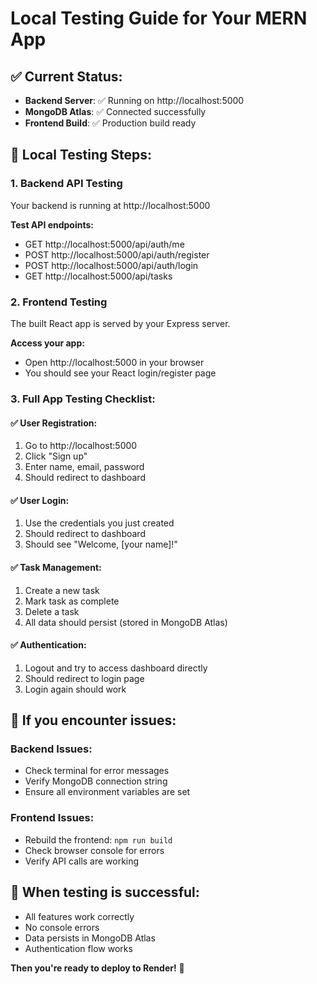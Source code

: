# Local Testing Guide for Your MERN App

## ✅ Current Status:
- **Backend Server**: ✅ Running on http://localhost:5000
- **MongoDB Atlas**: ✅ Connected successfully
- **Frontend Build**: ✅ Production build ready

## 🧪 Local Testing Steps:

### 1. Backend API Testing
Your backend is running at http://localhost:5000

**Test API endpoints:**
- GET http://localhost:5000/api/auth/me
- POST http://localhost:5000/api/auth/register
- POST http://localhost:5000/api/auth/login
- GET http://localhost:5000/api/tasks

### 2. Frontend Testing
The built React app is served by your Express server.

**Access your app:**
- Open http://localhost:5000 in your browser
- You should see your React login/register page

### 3. Full App Testing Checklist:

#### ✅ User Registration:
1. Go to http://localhost:5000
2. Click "Sign up" 
3. Enter name, email, password
4. Should redirect to dashboard

#### ✅ User Login:
1. Use the credentials you just created
2. Should redirect to dashboard
3. Should see "Welcome, [your name]!"

#### ✅ Task Management:
1. Create a new task
2. Mark task as complete
3. Delete a task
4. All data should persist (stored in MongoDB Atlas)

#### ✅ Authentication:
1. Logout and try to access dashboard directly
2. Should redirect to login page
3. Login again should work

## 🐛 If you encounter issues:

### Backend Issues:
- Check terminal for error messages
- Verify MongoDB connection string
- Ensure all environment variables are set

### Frontend Issues:
- Rebuild the frontend: `npm run build`
- Check browser console for errors
- Verify API calls are working

## 🎯 When testing is successful:
- All features work correctly
- No console errors
- Data persists in MongoDB Atlas
- Authentication flow works

**Then you're ready to deploy to Render!** 🚀
